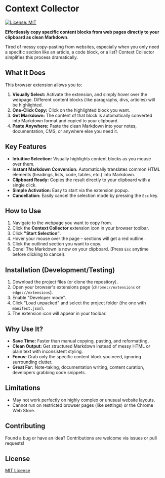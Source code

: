 # Context Collector

[![License: MIT](https://img.shields.io/badge/License-MIT-yellow.svg)](https://opensource.org/licenses/MIT) <!-- Optional: Add a license badge -->

**Effortlessly copy specific content blocks from web pages directly to your clipboard as clean Markdown.**

<!-- Optional: Add a GIF/Screenshot here demonstrating the selection process -->
<!-- ![Context Collector Demo](link_to_your_gif_or_screenshot.gif) -->

Tired of messy copy-pasting from websites, especially when you only need a specific section like an article, a code block, or a list? Context Collector simplifies this process dramatically.

## What it Does

This browser extension allows you to:

1.  **Visually Select:** Activate the extension, and simply hover over the webpage. Different content blocks (like paragraphs, divs, articles) will be highlighted.
2.  **One-Click Copy:** Click on the highlighted block you want.
3.  **Get Markdown:** The content of that block is automatically converted into Markdown format and copied to your clipboard.
4.  **Paste Anywhere:** Paste the clean Markdown into your notes, documentation, CMS, or anywhere else you need it.

## Key Features

*   **Intuitive Selection:** Visually highlights content blocks as you mouse over them.
*   **Instant Markdown Conversion:** Automatically translates common HTML elements (headings, lists, code, tables, etc.) into Markdown.
*   **Clipboard Ready:** Copies the result directly to your clipboard with a single click.
*   **Simple Activation:** Easy to start via the extension popup.
*   **Cancellation:** Easily cancel the selection mode by pressing the `Esc` key.

## How to Use

1.  Navigate to the webpage you want to copy from.
2.  Click the **Context Collector** extension icon in your browser toolbar.
3.  Click **"Start Selection"**.
4.  Hover your mouse over the page – sections will get a red outline.
5.  Click the outlined section you want to copy.
6.  Done! The Markdown is now on your clipboard. (Press `Esc` anytime before clicking to cancel).

## Installation (Development/Testing)

1.  Download the project files (or clone the repository).
2.  Open your browser's extensions page (`chrome://extensions` or `edge://extensions`).
3.  Enable "Developer mode".
4.  Click "Load unpacked" and select the project folder (the one with `manifest.json`).
5.  The extension icon will appear in your toolbar.

## Why Use It?

*   **Save Time:** Faster than manual copying, pasting, and reformatting.
*   **Clean Output:** Get structured Markdown instead of messy HTML or plain text with inconsistent styling.
*   **Focus:** Grab only the specific content block you need, ignoring surrounding clutter.
*   **Great For:** Note-taking, documentation writing, content curation, developers grabbing code snippets.

## Limitations

*   May not work perfectly on highly complex or unusual website layouts.
*   Cannot run on restricted browser pages (like settings) or the Chrome Web Store.

## Contributing

Found a bug or have an idea? Contributions are welcome via issues or pull requests!

## License

[MIT License](LICENSE) <!-- Make sure to include a LICENSE file if you choose MIT -->